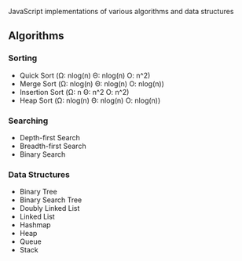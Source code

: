 JavaScript implementations of various algorithms and data structures

## Algorithms
### Sorting
- Quick Sort (Ω: nlog(n) Θ: nlog(n) O: n^2)
- Merge Sort (Ω: nlog(n) Θ: nlog(n) O: nlog(n))
- Insertion Sort (Ω: n Θ: n^2 O: n^2)
- Heap Sort (Ω: nlog(n) Θ: nlog(n) O: nlog(n))

### Searching
- Depth-first Search
- Breadth-first Search
- Binary Search

### Data Structures
- Binary Tree
- Binary Search Tree
- Doubly Linked List
- Linked List
- Hashmap
- Heap
- Queue
- Stack